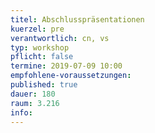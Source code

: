 ```yaml
---
titel: Abschlusspräsentationen
kuerzel: pre
verantwortlich: cn, vs
typ: workshop
pflicht: false
termine: 2019-07-09 10:00
empfohlene-voraussetzungen: 
published: true
dauer: 180
raum: 3.216
info: 
---
```


